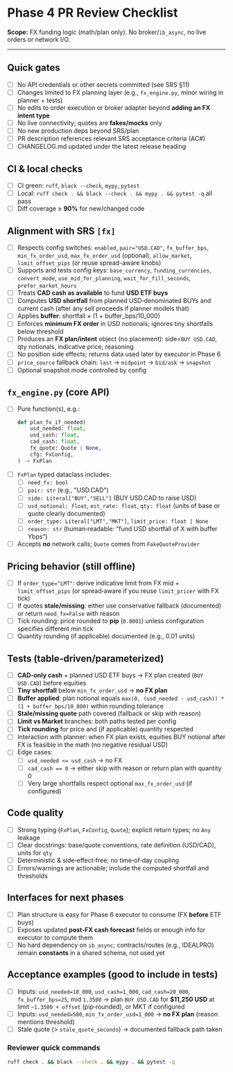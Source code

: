 # Phase 4 PR Review Checklist

**Scope:** FX funding logic (math/plan only). No broker/`ib_async`, no live orders or network I/O.

---

## Quick gates
- [ ] No API credentials or other secrets committed (see SRS §11)
- [ ] Changes limited to FX planning layer (e.g., `fx_engine.py`, minor wiring in planner + tests)
- [ ] No edits to order execution or broker adapter beyond **adding an FX intent type**
- [ ] No live connectivity; quotes are **fakes/mocks** only
- [ ] No new production deps beyond SRS/plan
- [ ] PR description references relevant SRS acceptance criteria (AC#)
- [ ] CHANGELOG.md updated under the latest release heading

## CI & local checks
- [ ] CI green: `ruff`, `black --check`, `mypy`, `pytest`
- [ ] Local: `ruff check . && black --check . && mypy . && pytest -q` all pass
- [ ] Diff coverage ≥ **90%** for new/changed code

## Alignment with SRS `[fx]`
- [ ] Respects config switches: `enabled`, `pair="USD.CAD"`, `fx_buffer_bps`, `min_fx_order_usd`, `max_fx_order_usd` (optional), `allow_market`, `limit_offset_pips` (or reuse spread-aware knobs)
- [ ] Supports and tests config keys: `base_currency`, `funding_currencies`, `convert_mode`, `use_mid_for_planning`, `wait_for_fill_seconds`, `prefer_market_hours`
- [ ] Treats **CAD cash as available** to fund **USD ETF buys**
- [ ] Computes **USD shortfall** from planned USD‑denominated BUYs and current cash (after any sell proceeds if planner models that)
- [ ] Applies **buffer**: shortfall × (1 + buffer_bps/10_000)
- [ ] Enforces **minimum FX order** in USD notionals; ignores tiny shortfalls below threshold
- [ ] Produces an **FX plan/intent** object (no placement): side=`BUY USD.CAD`, qty notionals, indicative price, reasoning
- [ ] No position side effects; returns data used later by executor in Phase 6
- [ ] `price_source` fallback chain: `last` → `midpoint` → `bid/ask` → `snapshot`
- [ ] Optional snapshot mode controlled by config

## `fx_engine.py` (core API)
- [ ] Pure function(s), e.g.:
  ```py
  def plan_fx_if_needed(
      usd_needed: float,
      usd_cash: float,
      cad_cash: float,
      fx_quote: Quote | None,
      cfg: FxConfig,
  ) -> FxPlan
  ```
- [ ] `FxPlan` typed dataclass includes:
  - [ ] `need_fx: bool`
  - [ ] `pair: str` (e.g., "USD.CAD")
  - [ ] `side: Literal["BUY","SELL"]` (BUY USD.CAD to raise USD)
  - [ ] `usd_notional: float`, `est_rate: float`, `qty: float` (units of base or quote clearly documented)
  - [ ] `order_type: Literal["LMT","MKT"]`, `limit_price: float | None`
  - [ ] `reason: str` (human‑readable: “fund USD shortfall of X with buffer Ybps”)
- [ ] Accepts **no** network calls; `Quote` comes from `FakeQuoteProvider`

## Pricing behavior (still offline)
- [ ] If `order_type="LMT"`: derive indicative limit from FX mid + `limit_offset_pips` (or spread‑aware if you reuse `limit_pricer` with FX tick)
- [ ] If quotes **stale/missing**: either use conservative fallback (documented) or return `need_fx=False` with reason
- [ ] Tick rounding: price rounded to **pip** (`0.0001`) unless configuration specifies different min tick
- [ ] Quantity rounding (if applicable) documented (e.g., 0.01 units)

## Tests (table‑driven/parameterized)
- [ ] **CAD‑only cash** + planned USD ETF buys → FX plan created (`BUY USD.CAD`) before equities
- [ ] **Tiny shortfall** below `min_fx_order_usd` → **no FX plan**
- [ ] **Buffer applied**: plan notional equals `max(0, (usd_needed - usd_cash)) * (1 + buffer_bps/10_000)` within rounding tolerance
- [ ] **Stale/missing quote** path covered (fallback or skip with reason)
- [ ] **Limit vs Market** branches: both paths tested per config
- [ ] **Tick rounding** for price and (if applicable) quantity respected
- [ ] Interaction with planner: when FX plan exists, equities BUY notional after FX is feasible in the math (no negative residual USD)
- [ ] Edge cases:
  - [ ] `usd_needed <= usd_cash` → no FX
  - [ ] `cad_cash == 0` → either skip with reason or return plan with quantity 0
  - [ ] Very large shortfalls respect optional `max_fx_order_usd` (if configured)

## Code quality
- [ ] Strong typing (`FxPlan`, `FxConfig`, `Quote`); explicit return types; no `Any` leakage
- [ ] Clear docstrings: base/quote conventions, rate definition (USD/CAD), units for `qty`
- [ ] Deterministic & side‑effect‑free; no time‑of‑day coupling
- [ ] Errors/warnings are actionable; include the computed shortfall and thresholds

## Interfaces for next phases
- [ ] Plan structure is easy for Phase 6 executor to consume (FX **before** ETF buys)
- [ ] Exposes updated **post‑FX cash forecast** fields or enough info for executor to compute them
- [ ] No hard dependency on `ib_async`; contracts/routes (e.g., IDEALPRO) remain **constants** in a shared schema, not used yet

## Acceptance examples (good to include in tests)
- [ ] Inputs: `usd_needed=10_000`, `usd_cash=1_000`, `cad_cash=20_000`, `fx_buffer_bps=25`, mid `1.3500` → plan `BUY USD.CAD` for **$11,250 USD** at limit `~1.3500 + offset` (pip‑rounded), or MKT if configured
- [ ] Inputs: `usd_needed=500`, `min_fx_order_usd=1_000` → **no FX plan** (reason mentions threshold)
- [ ] Stale quote (> `stale_quote_seconds`) → documented fallback path taken

### Reviewer quick commands
```bash
ruff check . && black --check . && mypy . && pytest -q
```
